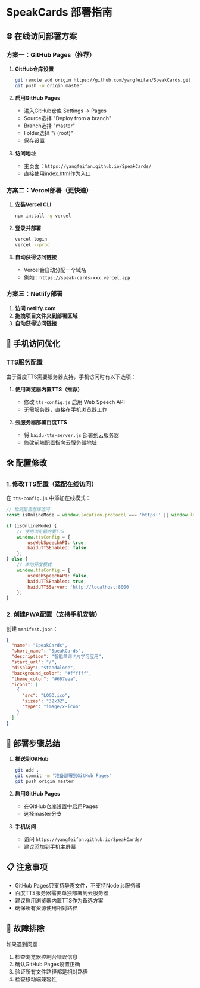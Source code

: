 # SpeakCards 部署指南

## 🌐 在线访问部署方案

### 方案一：GitHub Pages（推荐）

1. **GitHub仓库设置**
   ```bash
   git remote add origin https://github.com/yangfeifan/SpeakCards.git
   git push -u origin master
   ```

2. **启用GitHub Pages**
   - 进入GitHub仓库 Settings → Pages
   - Source选择 "Deploy from a branch"
   - Branch选择 "master"
   - Folder选择 "/ (root)"
   - 保存设置

3. **访问地址**
   - 主页面：`https://yangfeifan.github.io/SpeakCards/`
   - 直接使用index.html作为入口

### 方案二：Vercel部署（更快速）

1. **安装Vercel CLI**
   ```bash
   npm install -g vercel
   ```

2. **登录并部署**
   ```bash
   vercel login
   vercel --prod
   ```

3. **自动获得访问链接**
   - Vercel会自动分配一个域名
   - 例如：`https://speak-cards-xxx.vercel.app`

### 方案三：Netlify部署

1. **访问 netlify.com**
2. **拖拽项目文件夹到部署区域**
3. **自动获得访问链接**

## 📱 手机访问优化

### TTS服务配置
由于百度TTS需要服务器支持，手机访问时有以下选项：

1. **使用浏览器内置TTS（推荐）**
   - 修改 `tts-config.js` 启用 Web Speech API
   - 无需服务器，直接在手机浏览器工作

2. **云服务器部署百度TTS**
   - 将 `baidu-tts-server.js` 部署到云服务器
   - 修改前端配置指向云服务器地址

## 🛠 配置修改

### 1. 修改TTS配置（适配在线访问）

在 `tts-config.js` 中添加在线模式：

```javascript
// 检测是否在线访问
const isOnlineMode = window.location.protocol === 'https:' || window.location.hostname !== 'localhost';

if (isOnlineMode) {
    // 使用浏览器内置TTS
    window.ttsConfig = {
        useWebSpeechAPI: true,
        baiduTTSEnabled: false
    };
} else {
    // 本地开发模式
    window.ttsConfig = {
        useWebSpeechAPI: false,
        baiduTTSEnabled: true,
        baiduTTSServer: 'http://localhost:8000'
    };
}
```

### 2. 创建PWA配置（支持手机安装）

创建 `manifest.json`：

```json
{
  "name": "SpeakCards",
  "short_name": "SpeakCards",
  "description": "智能单词卡片学习应用",
  "start_url": "/",
  "display": "standalone",
  "background_color": "#ffffff",
  "theme_color": "#667eea",
  "icons": [
    {
      "src": "LOGO.ico",
      "sizes": "32x32",
      "type": "image/x-icon"
    }
  ]
}
```

## 🚀 部署步骤总结

1. **推送到GitHub**
   ```bash
   git add .
   git commit -m "准备部署到GitHub Pages"
   git push origin master
   ```

2. **启用GitHub Pages**
   - 在GitHub仓库设置中启用Pages
   - 选择master分支

3. **手机访问**
   - 访问 `https://yangfeifan.github.io/SpeakCards/`
   - 建议添加到手机主屏幕

## 📋 注意事项

- GitHub Pages只支持静态文件，不支持Node.js服务器
- 百度TTS服务器需要单独部署到云服务器
- 建议启用浏览器内置TTS作为备选方案
- 确保所有资源使用相对路径

## 🔧 故障排除

如果遇到问题：
1. 检查浏览器控制台错误信息
2. 确认GitHub Pages设置正确
3. 验证所有文件路径都是相对路径
4. 检查移动端兼容性
